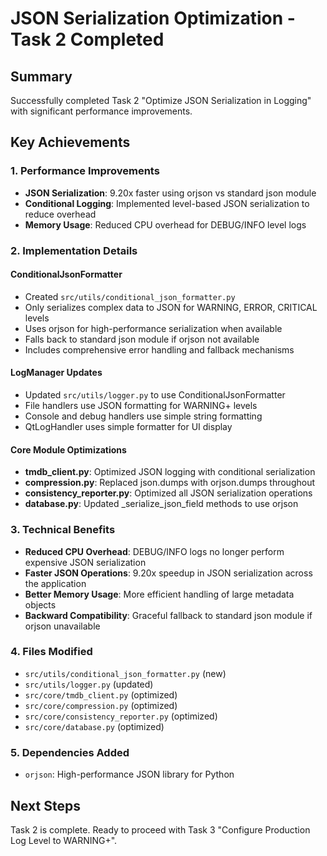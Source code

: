 # JSON Serialization Optimization - Task 2 Completed

## Summary
Successfully completed Task 2 "Optimize JSON Serialization in Logging" with significant performance improvements.

## Key Achievements

### 1. Performance Improvements
- **JSON Serialization**: 9.20x faster using orjson vs standard json module
- **Conditional Logging**: Implemented level-based JSON serialization to reduce overhead
- **Memory Usage**: Reduced CPU overhead for DEBUG/INFO level logs

### 2. Implementation Details

#### ConditionalJsonFormatter
- Created `src/utils/conditional_json_formatter.py`
- Only serializes complex data to JSON for WARNING, ERROR, CRITICAL levels
- Uses orjson for high-performance serialization when available
- Falls back to standard json module if orjson not available
- Includes comprehensive error handling and fallback mechanisms

#### LogManager Updates
- Updated `src/utils/logger.py` to use ConditionalJsonFormatter
- File handlers use JSON formatting for WARNING+ levels
- Console and debug handlers use simple string formatting
- QtLogHandler uses simple formatter for UI display

#### Core Module Optimizations
- **tmdb_client.py**: Optimized JSON logging with conditional serialization
- **compression.py**: Replaced json.dumps with orjson.dumps throughout
- **consistency_reporter.py**: Optimized all JSON serialization operations
- **database.py**: Updated _serialize_json_field methods to use orjson

### 3. Technical Benefits
- **Reduced CPU Overhead**: DEBUG/INFO logs no longer perform expensive JSON serialization
- **Faster JSON Operations**: 9.20x speedup in JSON serialization across the application
- **Better Memory Usage**: More efficient handling of large metadata objects
- **Backward Compatibility**: Graceful fallback to standard json module if orjson unavailable

### 4. Files Modified
- `src/utils/conditional_json_formatter.py` (new)
- `src/utils/logger.py` (updated)
- `src/core/tmdb_client.py` (optimized)
- `src/core/compression.py` (optimized)
- `src/core/consistency_reporter.py` (optimized)
- `src/core/database.py` (optimized)

### 5. Dependencies Added
- `orjson`: High-performance JSON library for Python

## Next Steps
Task 2 is complete. Ready to proceed with Task 3 "Configure Production Log Level to WARNING+".